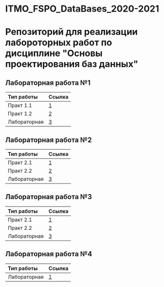 # ITMO_FSPO_DataBases_2020-2021
Репозиторий для реализации лабороторных работ по дисциплине "Основы проектирования баз данных"
========================


## Лабораторная работа №1

| Тип работы     | Ссылка         |
|:-------------- |:-----------    |
| Практ 1.1      | [1](https://github.com/TonikX/ITMO_FSPO_DataBases_2020-2021/pull/23/commits/16b202b1021fc30f002a99f9c1c461efcf997f9c)|
| Практ 1.2      | [2](https://github.com/TonikX/ITMO_FSPO_DataBases_2020-2021/pull/23/commits/f0fda608d5da9ee60c9733355ebee641a5f490e1)|
| Лабораторная   | [3](https://github.com/TonikX/ITMO_FSPO_DataBases_2020-2021/pull/23/commits/7bd0e2e2a87c5ab960b9e20293f6da21fad7eef9)|     

## Лабораторная работа №2

| Тип работы     | Ссылка         |
|:-------------- |:-----------    |
| Практ 2.1      | [1](https://github.com/TonikX/ITMO_FSPO_DataBases_2020-2021/pull/23/commits/16b202b1021fc30f002a99f9c1c461efcf997f9c)|
| Практ 2.2      | [2](https://github.com/TonikX/ITMO_FSPO_DataBases_2020-2021/pull/23/commits/047e56a4001d151695a34c3710fc28e05d7daa17)|
| Лабораторная   | [3](https://github.com/TonikX/ITMO_FSPO_DataBases_2020-2021/pull/23/commits/50cff5cf8661ba343b5259b6e336b6d5c0f0ba4c)| 

## Лабораторная работа №3

| Тип работы     | Ссылка         |
|:-------------- |:-----------    |
| Практ 2.1      | [1](https://github.com/TonikX/ITMO_FSPO_DataBases_2020-2021/pull/23/commits/589fbd2c0bbe74f98d04c1472b25c3230c65b6e7)|
| Практ 2.2      | [2](https://github.com/TonikX/ITMO_FSPO_DataBases_2020-2021/pull/23/commits/b2b18bee7c9a4d628d76a2bee449a2e40b9de1d8)|
| Лабораторная   | [3](https://ramanpan.github.io/ForLabs/)| 

## Лабораторная работа №4

| Тип работы     | Ссылка         |
|:-------------- |:-----------    |
| Лабораторная   | [1](https://github.com/TonikX/ITMO_FSPO_DataBases_2020-2021/pull/23/commits/7d1111fd490fbd1b8d39cd9adc6deaa0b684940a)|


